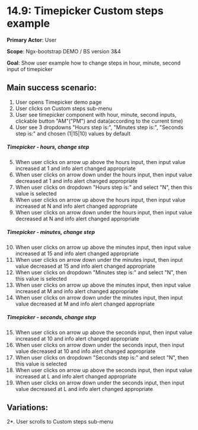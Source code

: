 14.9: Timepicker Custom steps example
=====================================
**Primary Actor**: User

**Scope**: Ngx-bootstrap DEMO / BS version 3&4

**Goal**: Show user example how to change steps in hour, minute, second input of timepicker

Main success scenario:
----------------------
1. User opens Timepicker demo page
2. User clicks on Custom steps sub-menu
3. User see timepicker component with hour, minute, second inputs, clickable button "AM"("PM") and data(according to the current time)
4. User see 3 dropdowns "Hours step is:", "Minutes step is:", "Seconds step is:" and chosen (1|15|10) values by default

##### Timepicker - hours, change step
5. When user clicks on arrow up above the hours input, then input value increased at 1 and info alert changed appropriate
6. When user clicks on arrow down under the hours input, then input value decreased at 1 and info alert changed appropriate
7. When user clicks on dropdown "Hours step is:" and select "N", then this value is selected
8. When user clicks on arrow up above the hours input, then input value increased at N and info alert changed appropriate
9. When user clicks on arrow down under the hours input, then input value decreased at N and info alert changed appropriate

##### Timepicker - minutes, change step
10. When user clicks on arrow up above the minutes input, then input value increased at 15 and info alert changed appropriate
11. When user clicks on arrow down under the minutes input, then input value decreased at 15 and info alert changed appropriate
12. When user clicks on dropdown "Minutes step is:" and select "N", then this value is selected
13. When user clicks on arrow up above the minutes input, then input value increased at M and info alert changed appropriate
14. When user clicks on arrow down under the minutes input, then input value decreased at M and info alert changed appropriate

##### Timepicker - seconds, change step
15. When user clicks on arrow up above the seconds input, then input value increased at 10 and info alert changed appropriate
16. When user clicks on arrow down under the seconds input, then input value decreased at 10 and info alert changed appropriate
17. When user clicks on dropdown "Seconds step is:" and select "N", then this value is selected
18. When user clicks on arrow up above the seconds input, then input value increased at L and info alert changed appropriate
19. When user clicks on arrow down under the seconds input, then input value decreased at L and info alert changed appropriate

Variations:
-----------
2*. User scrolls to Custom steps sub-menu
